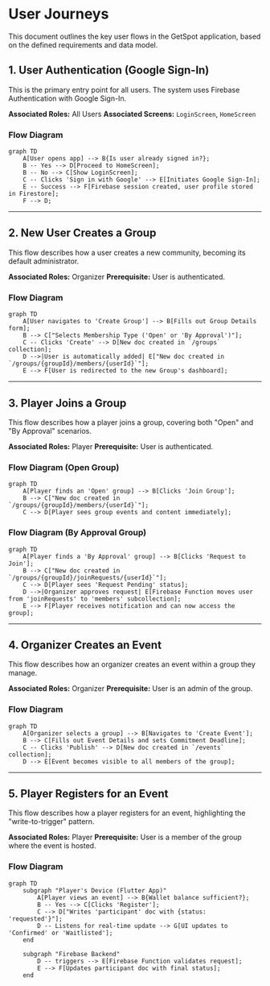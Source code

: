 # User Journeys

This document outlines the key user flows in the GetSpot application, based on the defined requirements and data model.

## 1. User Authentication (Google Sign-In)

This is the primary entry point for all users. The system uses Firebase Authentication with Google Sign-In.

**Associated Roles:** All Users
**Associated Screens:** `LoginScreen`, `HomeScreen`

### Flow Diagram

```mermaid
graph TD
    A[User opens app] --> B{Is user already signed in?};
    B -- Yes --> D[Proceed to HomeScreen];
    B -- No --> C[Show LoginScreen];
    C -- Clicks 'Sign in with Google' --> E[Initiates Google Sign-In];
    E -- Success --> F[Firebase session created, user profile stored in Firestore];
    F --> D;
```

---

## 2. New User Creates a Group

This flow describes how a user creates a new community, becoming its default administrator.

**Associated Roles:** Organizer
**Prerequisite:** User is authenticated.

### Flow Diagram

```mermaid
graph TD
    A[User navigates to 'Create Group'] --> B[Fills out Group Details form];
    B --> C["Selects Membership Type ('Open' or 'By Approval')"];
    C -- Clicks 'Create' --> D[New doc created in `/groups` collection];
    D -->|User is automatically added| E["New doc created in `/groups/{groupId}/members/{userId}`"];
    E --> F[User is redirected to the new Group's dashboard];
```

---

## 3. Player Joins a Group

This flow describes how a player joins a group, covering both "Open" and "By Approval" scenarios.

**Associated Roles:** Player
**Prerequisite:** User is authenticated.

### Flow Diagram (Open Group)

```mermaid
graph TD
    A[Player finds an 'Open' group] --> B[Clicks 'Join Group'];
    B --> C["New doc created in `/groups/{groupId}/members/{userId}`"];
    C --> D[Player sees group events and content immediately];
```

### Flow Diagram (By Approval Group)

```mermaid
graph TD
    A[Player finds a 'By Approval' group] --> B[Clicks 'Request to Join'];
    B --> C["New doc created in `/groups/{groupId}/joinRequests/{userId}`"];
    C --> D[Player sees 'Request Pending' status];
    D -->|Organizer approves request| E[Firebase Function moves user from 'joinRequests' to 'members' subcollection];
    E --> F[Player receives notification and can now access the group];
```

---

## 4. Organizer Creates an Event

This flow describes how an organizer creates an event within a group they manage.

**Associated Roles:** Organizer
**Prerequisite:** User is an admin of the group.

### Flow Diagram

```mermaid
graph TD
    A[Organizer selects a group] --> B[Navigates to 'Create Event'];
    B --> C[Fills out Event Details and sets Commitment Deadline];
    C -- Clicks 'Publish' --> D[New doc created in `/events` collection];
    D --> E[Event becomes visible to all members of the group];
```

---

## 5. Player Registers for an Event

This flow describes how a player registers for an event, highlighting the "write-to-trigger" pattern.

**Associated Roles:** Player
**Prerequisite:** User is a member of the group where the event is hosted.

### Flow Diagram

```mermaid
graph TD
    subgraph "Player's Device (Flutter App)"
        A[Player views an event] --> B{Wallet balance sufficient?};
        B -- Yes --> C[Clicks 'Register'];
        C --> D["Writes 'participant' doc with {status: 'requested'}"];
        D -- Listens for real-time update --> G[UI updates to 'Confirmed' or 'Waitlisted'];
    end

    subgraph "Firebase Backend"
        D -- triggers --> E[Firebase Function validates request];
        E --> F[Updates participant doc with final status];
    end
```
